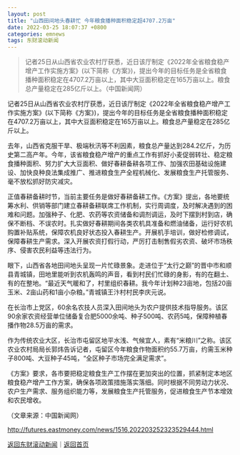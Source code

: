 ```yaml
---
layout: post
title: "山西田间地头春耕忙 今年粮食播种面积稳定超4707.2万亩"
date: 2022-03-25 18:07:37 +0800
categories: emnews
tags: 东财滚动新闻
---
```

> 记者25日从山西省农业农村厅获悉，近日该厅制定《2022年全省粮食稳产增产工作实施方案》(以下简称《方案》)，提出今年的目标任务是全省粮食播种面积稳定在4707.2万亩以上，其中大豆面积稳定在165万亩以上。粮食总产量稳定在285亿斤以上。（中国新闻网）

<p>记者25日从山西省农业农村厅获悉，近日该厅制定《2022年全省粮食稳产增产工作实施方案》(以下简称《方案》)，提出今年的目标任务是全省粮食播种面积稳定在4707.2万亩以上，其中大豆面积稳定在165万亩以上。粮食总产量稳定在285亿斤以上。</p>
 <p>去年，山西省克服干旱、极端秋汛等不利因素，粮食总产量达到284.2亿斤，为历史第二高产年。今年，该省粮食稳产增产的重点工作有抓好小麦促弱转壮、稳定粮食播种面积、努力扩大大豆面积、做好春耕备耕各项工作、加强农田基础设施建设、加快良种良法集成推广、推进粮食生产全程机械化、发展粮食生产托管服务、毫不放松抓好防灾减灾。</p>
 <p>正值春耕备耕时节，当前主要任务是做好春耕备耕工作。《方案》提出，各地要统筹水利、供销等部门建立春耕备耕联席工作机制，实行周调度，及时解决遇到的困难和问题。加强种子、化肥、农药等农资储备和调剂调运，及时下摆到村到店，确保不断档、不误农时。扎实做好春耕期间各类农机具准备和燃油储备，运行好农机购置补贴系统，保障农机良好状态投入春耕生产。开展机手培训，做好检修调试，保障春耕生产需求。深入开展农资打假行动，严厉打击制售假劣农资、破坏市场秩序、侵害农民利益等违法行为。</p>
 <p>眼下，山西省各地田间地头呈现一片忙碌景象。走进位于“太行之巅”的晋中市和顺县青城镇，田地里能听到农机轰鸣的声音，看到村民们忙碌的身影，有的在翻土、有的在整地。“最近天气暖和了，村里组织春耕。我今年计划种23亩地，包括20亩玉米、2亩山药和1亩小杂粮。”青城镇王汴村村民李庆元说。</p>
 <p>在长治市上党区，60余名农技人员深入田间地头为农户提供技术指导服务。该区90余家农资经营单位储备复合肥5000余吨、种子500吨、农药5吨，保障种植春播作物28.5万亩的需求。</p>
 <p>作为传统农业大区，长治市屯留区地平水浅、气候宜人，素有“米粮川”之称。该区农业农村局局长郭炜告诉记者，屯留区今年粮食作物面积约55.7万亩，约需玉米种子800吨、大豆种子45吨，“全区种子市场完全满足需求”。</p>
 <p>《方案》要求，各市要把稳定粮食生产工作摆在更加突出的位置，抓紧制定本地区粮食稳产增产工作方案，确保各项政策措施落实落细。同时根据不同劳动力状况、农户生产需求、服务组织能力等，发展粮食生产托管服务，促进粮食生产节本增效和农民增收。</p><p class="em_media">（文章来源：中国新闻网）</p>

<http://futures.eastmoney.com/news/1516,202203252323529444.html>

[返回东财滚动新闻](//finews.withounder.com/emnews/)｜[返回首页](//finews.withounder.com/)